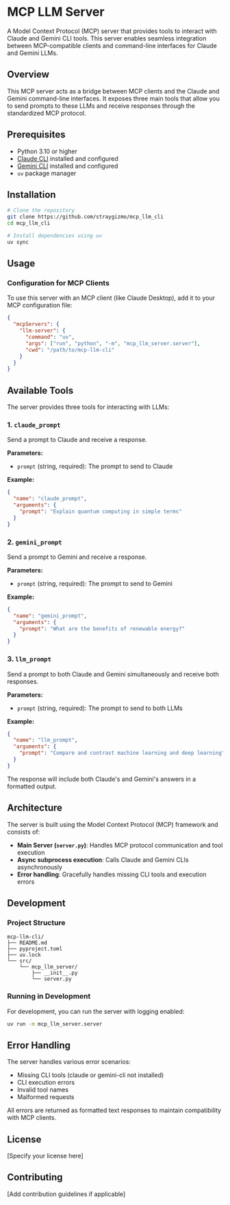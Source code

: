 # MCP LLM Server

A Model Context Protocol (MCP) server that provides tools to interact with Claude and Gemini CLI tools. This server enables seamless integration between MCP-compatible clients and command-line interfaces for Claude and Gemini LLMs.

## Overview

This MCP server acts as a bridge between MCP clients and the Claude and Gemini command-line interfaces. It exposes three main tools that allow you to send prompts to these LLMs and receive responses through the standardized MCP protocol.

## Prerequisites

- Python 3.10 or higher
- [Claude CLI](https://github.com/anthropics/claude-cli) installed and configured
- [Gemini CLI](https://github.com/google/gemini-cli) installed and configured
- `uv` package manager

## Installation

```bash
# Clone the repository
git clone https://github.com/straygizmo/mcp_llm_cli
cd mcp_llm_cli

# Install dependencies using uv
uv sync
```

## Usage

### Configuration for MCP Clients

To use this server with an MCP client (like Claude Desktop), add it to your MCP configuration file:

```json
{
  "mcpServers": {
    "llm-server": {
      "command": "uv",
      "args": ["run", "python", "-m", "mcp_llm_server.server"],
      "cwd": "/path/to/mcp-llm-cli"
    }
  }
}
```

## Available Tools

The server provides three tools for interacting with LLMs:

### 1. `claude_prompt`
Send a prompt to Claude and receive a response.

**Parameters:**
- `prompt` (string, required): The prompt to send to Claude

**Example:**
```json
{
  "name": "claude_prompt",
  "arguments": {
    "prompt": "Explain quantum computing in simple terms"
  }
}
```

### 2. `gemini_prompt`
Send a prompt to Gemini and receive a response.

**Parameters:**
- `prompt` (string, required): The prompt to send to Gemini

**Example:**
```json
{
  "name": "gemini_prompt",
  "arguments": {
    "prompt": "What are the benefits of renewable energy?"
  }
}
```

### 3. `llm_prompt`
Send a prompt to both Claude and Gemini simultaneously and receive both responses.

**Parameters:**
- `prompt` (string, required): The prompt to send to both LLMs

**Example:**
```json
{
  "name": "llm_prompt",
  "arguments": {
    "prompt": "Compare and contrast machine learning and deep learning"
  }
}
```

The response will include both Claude's and Gemini's answers in a formatted output.

## Architecture

The server is built using the Model Context Protocol (MCP) framework and consists of:

- **Main Server (`server.py`)**: Handles MCP protocol communication and tool execution
- **Async subprocess execution**: Calls Claude and Gemini CLIs asynchronously
- **Error handling**: Gracefully handles missing CLI tools and execution errors

## Development

### Project Structure

```
mcp-llm-cli/
├── README.md
├── pyproject.toml
├── uv.lock
└── src/
    └── mcp_llm_server/
        ├── __init__.py
        └── server.py
```

### Running in Development

For development, you can run the server with logging enabled:

```bash
uv run -m mcp_llm_server.server
```

## Error Handling

The server handles various error scenarios:
- Missing CLI tools (claude or gemini-cli not installed)
- CLI execution errors
- Invalid tool names
- Malformed requests

All errors are returned as formatted text responses to maintain compatibility with MCP clients.

## License

[Specify your license here]

## Contributing

[Add contribution guidelines if applicable]

